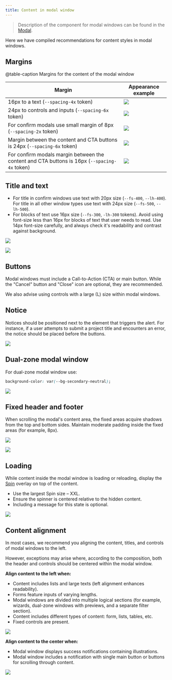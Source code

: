 ```yaml
---
title: Content in modal window
---
```


> Description of the component for modal windows can be found in the [Modal](/components/modal/).

Here we have compiled recommendations for content styles in modal windows.

## Margins

@table-caption Margins for the content of the modal window

| Margin                                                                                       | Appearance example                      |
| -------------------------------------------------------------------------------------------- | --------------------------------------- |
| 16px to a text (`--spacing-4x` token)                                                        | ![](static/margins-heading.png)         |
| 24px to controls and inputs (`--spacing-6x` token)                                           | ![](static/big-margins-heading.png)     |
| For confirm modals use small margin of 8px (`--spacing-2x` token)                            | ![](static/margins-heading-confirm.png) |
| Margin between the content and CTA buttons is 24px (`--spacing-6x` token)                    | ![](static/big-margins.png)             |
| For confirm modals margin between the content and CTA buttons is 16px (`--spacing-4x` token) | ![](static/margins.png)                 |

## Title and text

- For title in confirm windows use text with 20px size (`--fs-400`, `--lh-400`). For title in all other window types use text with 24px size (`--fs-500`, `--lh-500`).
- For blocks of text use 16px size (`--fs-300`, `-lh-300` tokens). Avoid using font-size less than 16px for blocks of text that user needs to read. Use 14px font-size carefully, and always check it's readability and contrast against background.

![](static/s-confirm.png)

![](static/m-settings.png)

## Buttons

Modal windows must include a Call-to-Action (CTA) or main button. While the "Cancel" button and "Close" icon are optional, they are recommended.

We also advise using controls with a large (L) size within modal windows.

## Notice

Notices should be positioned next to the element that triggers the alert. For instance, if a user attempts to submit a project title and encounters an error, the notice should be placed before the buttons.

![](static/m-notice.png)

## Dual-zone modal window

For dual-zone modal window use:

```css
background-color: var(--bg-secondary-neutral);
```

![](static/m-modal.png)

## Fixed header and footer

When scrolling the modal's content area, the fixed areas acquire shadows from the top and bottom sides. Maintain moderate padding inside the fixed areas (for example, 8px).

![](static/fixed.png)

![](static/fixed-margins.png)

## Loading

While content inside the modal window is loading or reloading, display the [Spin](/components/spin/) overlay on top of the content.

- Use the largest Spin size – XXL.
- Ensure the spinner is centered relative to the hidden content.
- Including a message for this state is optional.

![](static/spinner.png)

## Content alignment

In most cases, we recommend you aligning the content, titles, and controls of modal windows to the left.

However, exceptions may arise where, according to the composition, both the header and controls should be centered within the modal window.

**Align content to the left when:**

- Content includes lists and large texts (left alignment enhances readability).
- Forms feature inputs of varying lengths.
- Modal windows are divided into multiple logical sections (for example, wizards, dual-zone windows with previews, and a separate filter section).
- Content includes different types of content: form, lists, tables, etc.
- Fixed controls are present.

![](static/m-settings.png)

**Align content to the center when:**

- Modal window displays success notifications containing illustrations.
- Modal window includes a notification with single main button or buttons for scrolling through content.

![](static/m-news.png)
